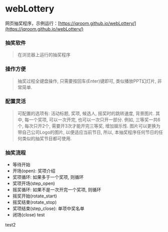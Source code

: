 # webLottery
网页抽奖程序，示例运行：[https://jqroom.github.io/webLottery/](https://jqroom.github.io/webLottery/)
### 抽奖软件
> 在浏览器上运行的抽奖程序

### 操作方便
> 抽奖过程全键盘操作, 只需要按回车(Enter)键即可, 类似播放PPT幻灯片, 非常简单.

### 配置灵活
> 可配置的选项有: 活动标题, 奖项, 候选人, 摇奖时的跳转速度, 背景图片. 其中, 每一个奖项, 可以一次开完, 也可以一次只开一部分. 例如, 三等奖一共6个, 每次只开2个, 需要开3次才能开完三等奖, 增加娱乐性. 图片可以更换为带自己公司Logo的图片, 以便适应当前节日, 所以, 本抽奖程序任何节日的任何类似的抽奖节目都可使用.

### 抽奖流程
- 等待开始
- 开场(open): 奖项介绍
- 奖项循环: 如果多于一个奖项, 则循环
- 奖项开场(step_open)
- 摇奖循环: 如果不是一次开完一个奖项, 则循环
- 摇奖开始(rotate_start)
- 摇奖结束(rotate_stop)
- 奖项结束(step_close): 单项中奖名单
- 闭场(close)
test

test2
